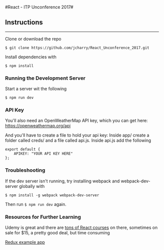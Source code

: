 #React - ITP Unconference 2017#

## Instructions ##
---
Clone or download the repo
```
$ git clone https://github.com/jcharry/React_Unconference_2017.git
```

Install dependencies with
```
$ npm install
```

### Running the Development Server ###
Start a server wit the following
```
$ npm run dev
```

### API Key ###
You'll also need an OpenWeatherMap API key, which you can get here:
https://openweathermap.org/api

And you'll have to create a file to hold your api key:
Inside app/ create a folder called creds/ and a file called api.js. 
Inside api.js add the following
```
export default {
    APIKEY: "YOUR API KEY HERE"
};
```

### Troubleshooting ###
If the dev server isn't running,
try installing webpack and webpack-dev-server globally with
```
$ npm install -g webpack webpack-dev-server
```
Then run ```$ npm run dev``` again.

### Resources for Further Learning ###
Udemy is great and there are [tons of React courses](https://www.udemy.com/react-redux/) on there, sometimes on sale
for $15, a pretty good deal, but time consuming

[Redux example app](http://redux.js.org/docs/basics/)

